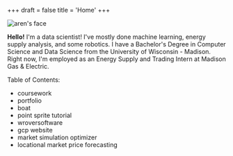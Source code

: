 +++
draft = false
title = 'Home'
+++

<link rel="stylesheet" href="indexStyle.css">

<img src="face.jpeg" alt="aren's face">

<newline></newline>

<p><strong>Hello!</strong> I'm a data scientist! I've mostly done machine learning, energy supply analysis, and some robotics. I have a Bachelor's Degree in Computer Science and Data Science from the University of Wisconsin - Madison. Right now, I'm employed as an Energy Supply and Trading Intern at Madison Gas & Electric. </p>

Table of Contents:
- coursework
- portfolio
- boat
- point sprite tutorial
- wroversoftware
- gcp website
- market simulation optimizer
- locational market price forecasting